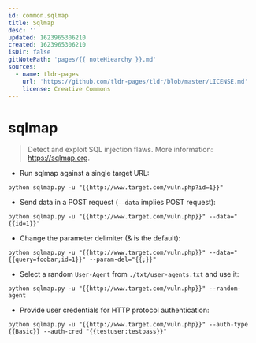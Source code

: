 ```yaml
---
id: common.sqlmap
title: Sqlmap
desc: ''
updated: 1623965306210
created: 1623965306210
isDir: false
gitNotePath: 'pages/{{ noteHiearchy }}.md'
sources:
  - name: tldr-pages
    url: 'https://github.com/tldr-pages/tldr/blob/master/LICENSE.md'
    license: Creative Commons
---
```

# sqlmap

> Detect and exploit SQL injection flaws.
> More information: <https://sqlmap.org>.

- Run sqlmap against a single target URL:

`python sqlmap.py -u "{{http://www.target.com/vuln.php?id=1}}"`

- Send data in a POST request (`--data` implies POST request):

`python sqlmap.py -u "{{http://www.target.com/vuln.php}}" --data="{{id=1}}"`

- Change the parameter delimiter (& is the default):

`python sqlmap.py -u "{{http://www.target.com/vuln.php}}" --data="{{query=foobar;id=1}}" --param-del="{{;}}"`

- Select a random `User-Agent` from `./txt/user-agents.txt` and use it:

`python sqlmap.py -u "{{http://www.target.com/vuln.php}}" --random-agent`

- Provide user credentials for HTTP protocol authentication:

`python sqlmap.py -u "{{http://www.target.com/vuln.php}}" --auth-type {{Basic}} --auth-cred "{{testuser:testpass}}"`

